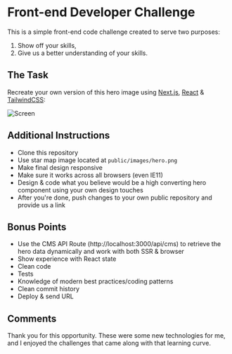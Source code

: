 # Front-end Developer Challenge

This is a simple front-end code challenge created to serve two purposes:

1. Show off your skills,
2. Give us a better understanding of your skills.

## The Task

Recreate your own version of this hero image using [Next.js](https://nextjs.org), [React](https://reactjs.org/) & [TailwindCSS](https://tailwindcss.com/):

![Screen](public/images/hero-example.png)

## Additional Instructions

* Clone this repository
* Use star map image located at `public/images/hero.png`
* Make final design responsive
* Make sure it works across all browsers (even IE11)
* Design & code what you believe would be a high converting hero component using your own design touches
* After you're done, push changes to your own public repository and provide us a link

## Bonus Points

* Use the CMS API Route (http://localhost:3000/api/cms) to retrieve the hero data dynamically and work with both SSR & browser
* Show experience with React state
* Clean code
* Tests
* Knowledge of modern best practices/coding patterns
* Clean commit history
* Deploy & send URL

## Comments 

Thank you for this opportunity.  These were some new technologies for me, and I enjoyed the challenges that came along with that learning curve.